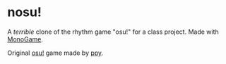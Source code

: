 # nosu!
A *terrible* clone of the rhythm game "osu!" for a class project. Made with [MonoGame](https://www.monogame.net/).


Original [osu!](https://osu.ppy.sh/home) game made by [ppy](https://github.com/ppy).
